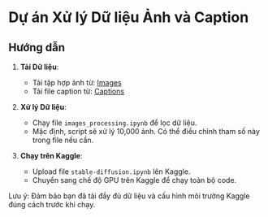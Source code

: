 # Dự án Xử lý Dữ liệu Ảnh và Caption

## Hướng dẫn

1. **Tải Dữ liệu**:
   - Tải tập hợp ảnh từ: [Images](https://drive.google.com/file/d/1U2PljA7NE57jcSSzPs21ZurdIPXdYZtN/view?usp=sharing)
   - Tải file caption từ: [Captions](https://drive.google.com/file/d/1d1TRm8UMcQhZCb6HpPo8l3OPEin4Ztk2/view?usp=sharing)

2. **Xử lý Dữ liệu**:
   - Chạy file `images_processing.ipynb` để lọc dữ liệu.
   - Mặc định, script sẽ xử lý 10,000 ảnh. Có thể điều chỉnh tham số này trong file nếu cần.

3. **Chạy trên Kaggle**:
   - Upload file `stable-diffusion.ipynb` lên Kaggle.
   - Chuyển sang chế độ GPU trên Kaggle để chạy toàn bộ code.

Lưu ý: Đảm bảo bạn đã tải đầy đủ dữ liệu và cấu hình môi trường Kaggle đúng cách trước khi chạy.